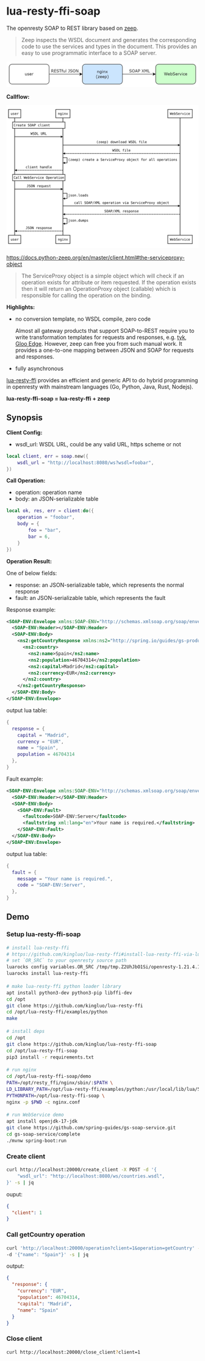 # lua-resty-ffi-soap

The openresty SOAP to REST library based on [zeep](https://docs.python-zeep.org/en/master/).

> Zeep inspects the WSDL document and generates the corresponding code to use the services and types in the document. This provides an easy to use programmatic interface to a SOAP server.

![SOAP to REST Architecture](soap.jpg)

**Callflow:**

![SOAP to REST Call Flow](soap_callflow.svg)

https://docs.python-zeep.org/en/master/client.html#the-serviceproxy-object

> The ServiceProxy object is a simple object which will check if an operation exists for attribute or item requested. If the operation exists then it will return an OperationProxy object (callable) which is responsible for calling the operation on the binding.

**Highlights:**

* no conversion template, no WSDL compile, zero code

  Almost all gateway products that support SOAP-to-REST require you to write transformation templates for requests and responses,
e.g. [tyk](https://tyk.io/docs/advanced-configuration/transform-traffic/soap-rest/), [Gloo Edge](https://docs.solo.io/gloo-edge/latest/guides/traffic_management/request_processing/transformations/xslt_transformation/). However, zeep can free you from such manual work. It provides a one-to-one mapping between JSON and SOAP for requests and responses.

* fully asynchronous

[lua-resty-ffi](https://github.com/kingluo/lua-resty-ffi) provides an efficient and generic API to do hybrid programming
in openresty with mainstream languages (Go, Python, Java, Rust, Nodejs).

**lua-resty-ffi-soap = lua-resty-ffi + zeep**

## Synopsis

**Client Config:**

* wsdl_url: WSDL URL, could be any valid URL, https scheme or not

```lua
local client, err = soap.new({
    wsdl_url = "http://localhost:8080/ws?wsdl=foobar",
})
```

**Call Operation:**

* operation: operation name
* body: an JSON-serializable table

```lua
local ok, res, err = client:do({
    operation = "foobar",
    body = {
        foo = "bar",
        bar = 6,
    }
})
```

**Operation Result:**

One of below fields:

* response: an JSON-serializable table, which represents the normal response
* fault: an JSON-serializable table, which represents the fault

Response example:

```xml
<SOAP-ENV:Envelope xmlns:SOAP-ENV="http://schemas.xmlsoap.org/soap/envelope/">
  <SOAP-ENV:Header></SOAP-ENV:Header>
  <SOAP-ENV:Body>
    <ns2:getCountryResponse xmlns:ns2="http://spring.io/guides/gs-producing-web-service">
      <ns2:country>
        <ns2:name>Spain</ns2:name>
        <ns2:population>46704314</ns2:population>
        <ns2:capital>Madrid</ns2:capital>
        <ns2:currency>EUR</ns2:currency>
      </ns2:country>
    </ns2:getCountryResponse>
  </SOAP-ENV:Body>
</SOAP-ENV:Envelope>
```

output lua table:

```lua
{
  response = {
    capital = "Madrid",
    currency = "EUR",
    name = "Spain",
    population = 46704314
  },
}
```

Fault example:

```xml
<SOAP-ENV:Envelope xmlns:SOAP-ENV="http://schemas.xmlsoap.org/soap/envelope/">
  <SOAP-ENV:Header></SOAP-ENV:Header>
  <SOAP-ENV:Body>
    <SOAP-ENV:Fault>
      <faultcode>SOAP-ENV:Server</faultcode>
      <faultstring xml:lang="en">Your name is required.</faultstring>
    </SOAP-ENV:Fault>
  </SOAP-ENV:Body>
</SOAP-ENV:Envelope>
```

output lua table:

```lua
{
  fault = {
    message = "Your name is required.",
    code = "SOAP-ENV:Server",
  },
}
```

## Demo

### Setup lua-resty-ffi-soap

```bash
# install lua-resty-ffi
# https://github.com/kingluo/lua-resty-ffi#install-lua-resty-ffi-via-luarocks
# set `OR_SRC` to your openresty source path
luarocks config variables.OR_SRC /tmp/tmp.Z2UhJbO1Si/openresty-1.21.4.1
luarocks install lua-resty-ffi

# make lua-resty-ffi python loader library
apt install python3-dev python3-pip libffi-dev
cd /opt
git clone https://github.com/kingluo/lua-resty-ffi
cd /opt/lua-resty-ffi/examples/python
make

# install deps
cd /opt
git clone https://github.com/kingluo/lua-resty-ffi-soap
cd /opt/lua-resty-ffi-soap
pip3 install -r requirements.txt

# run nginx
cd /opt/lua-resty-ffi-soap/demo
PATH=/opt/resty_ffi/nginx/sbin/:$PATH \
LD_LIBRARY_PATH=/opt/lua-resty-ffi/examples/python:/usr/local/lib/lua/5.1 \
PYTHONPATH=/opt/lua-resty-ffi-soap \
nginx -p $PWD -c nginx.conf

# run WebService demo
apt install openjdk-17-jdk
git clone https://github.com/spring-guides/gs-soap-service.git
cd gs-soap-service/complete
./mvnw spring-boot:run
```

### Create client

```bash
curl http://localhost:20000/create_client -X POST -d '{
    "wsdl_url": "http://localhost:8080/ws/countries.wsdl",
}' -s | jq
```

ouput:

```json
{
  "client": 1
}
```

### Call getCountry operation

```bash
curl 'http://localhost:20000/operation?client=1&operation=getCountry' -X POST \
-d '{"name": "Spain"}' -s | jq
```

output:

```json
{
  "response": {
    "currency": "EUR",
    "population": 46704314,
    "capital": "Madrid",
    "name": "Spain"
  }
}
```

### Close client

```bash
curl http://localhost:20000/close_client?client=1
```
